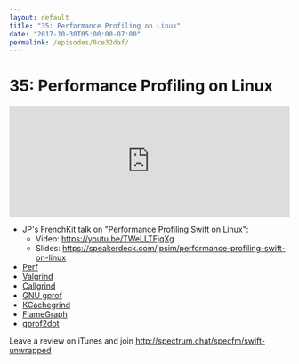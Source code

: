 ```yaml
---
layout: default
title: "35: Performance Profiling on Linux"
date: "2017-10-30T05:00:00-07:00"
permalink: /episodes/8ce32daf/
---
```


# 35: Performance Profiling on Linux

<iframe frameBorder="0" height="200px" scrolling="no" seamless src="https://player.simplecast.com/da4542a6-eb11-4838-b2e6-aec756244292" width="100%"></iframe>

- JP's FrenchKit talk on "Performance Profiling Swift on Linux":
  - Video: https://youtu.be/TWeLLTFjqXg
  - Slides: https://speakerdeck.com/jpsim/performance-profiling-swift-on-linux
- [Perf](http://www.brendangregg.com/perf.html)
- [Valgrind](http://valgrind.org/)
- [Callgrind](http://valgrind.org/docs/manual/cl-manual.html)
- [GNU gprof](https://sourceware.org/binutils/docs/gprof/)
- [KCachegrind](https://kcachegrind.github.io/html/Home.html)
- [FlameGraph](https://github.com/brendangregg/FlameGraph)
- [gprof2dot](https://github.com/jrfonseca/gprof2dot)

Leave a review on iTunes and join http://spectrum.chat/specfm/swift-unwrapped
